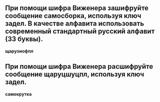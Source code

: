 ## При помощи шифра Виженера зашифруйте сообщение самосборка, используя ключ задел. В качестве алфавита использовать современный стандартный русский алфавит (33 буквы).

**щаруэиофпл**

## При помощи шифра Виженера расшифруйте сообщение щаруцшуцпл, используя ключ задел.

**самокрутка**
